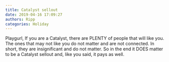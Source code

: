 ```yaml
---
title: Catalyst sellout
date: 2019-04-16 17:09:27
authors: Ripp
categories: Holiday
---
```


 Playgurl, If you are a Catalyst, there are PLENTY of people that will like you.  The ones that may not like you do not matter and are not connected.  In short, they are insignificant and do not matter.
So in the end it DOES matter to be a Catalyst sellout and, like you said, it pays as well.